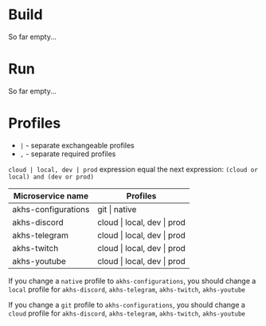 # Build
So far empty...

# Run
So far empty...

# Profiles
- `|` - separate exchangeable profiles
- `,` - separate required profiles

`cloud | local, dev | prod` expression equal the next expression: `(cloud or local) and (dev or prod)`

| Microservice name   | Profiles                    |
|---------------------|-----------------------------|
| akhs-configurations | git \| native               |
| akhs-discord        | cloud \| local, dev \| prod |
| akhs-telegram       | cloud \| local, dev \| prod |
| akhs-twitch         | cloud \| local, dev \| prod |
| akhs-youtube        | cloud \| local, dev \| prod |

If you change a `native` profile to `akhs-configurations`,
you should change a `local` profile for `akhs-discord`, `akhs-telegram`, `akhs-twitch`, `akhs-youtube`

If you change a `git` profile to `akhs-configurations`,
you should change a `cloud` profile for `akhs-discord`, `akhs-telegram`, `akhs-twitch`, `akhs-youtube`